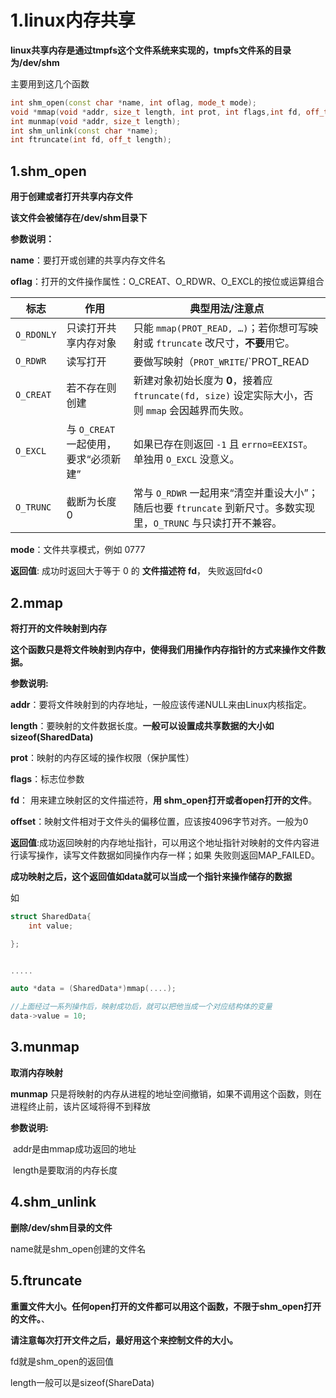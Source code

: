 # 1.linux内存共享

**linux共享内存是通过tmpfs这个文件系统来实现的，tmpfs文件系的目录为/dev/shm**



主要用到这几个函数

```cpp
int shm_open(const char *name, int oflag, mode_t mode);
void *mmap(void *addr, size_t length, int prot, int flags,int fd, off_t offset);
int munmap(void *addr, size_t length);
int shm_unlink(const char *name);
int ftruncate(int fd, off_t length);
```



## 1.shm_open

**用于创建或者打开共享内存文件**

**该文件会被储存在/dev/shm目录下**



**参数说明：**

**name**：要打开或创建的共享内存文件名

**oflag**：打开的文件操作属性：O_CREAT、O_RDWR、O_EXCL的按位或运算组合

| 标志       | 作用                                  | 典型用法/注意点                                              |
| ---------- | ------------------------------------- | ------------------------------------------------------------ |
| `O_RDONLY` | 只读打开共享内存对象                  | 只能 `mmap(PROT_READ, …)`；若你想可写映射或 `ftruncate` 改尺寸，**不要**用它。 |
| `O_RDWR`   | 读写打开                              | 要做写映射（`PROT_WRITE`/`PROT_READ                          |
| `O_CREAT`  | 若不存在则创建                        | 新建对象初始长度为 **0**，接着应 `ftruncate(fd, size)` 设定实际大小，否则 `mmap` 会因越界而失败。 |
| `O_EXCL`   | 与 `O_CREAT` 一起使用，要求“必须新建” | 如果已存在则返回 `-1` 且 `errno=EEXIST`。单独用 `O_EXCL` 没意义。 |
| `O_TRUNC`  | 截断为长度 0                          | 常与 `O_RDWR` 一起用来“清空并重设大小”；随后也要 `ftruncate` 到新尺寸。多数实现里，`O_TRUNC` 与只读打开不兼容。 |



**mode**：文件共享模式，例如 0777





**返回值**: 成功时返回大于等于 0 的 **文件描述符 fd**， 失败返回fd<0







## 2.**mmap**

**将打开的文件映射到内存**

**这个函数只是将文件映射到内存中，使得我们用操作内存指针的方式来操作文件数据。**





**参数说明:**

**addr**：要将文件映射到的内存地址，一般应该传递NULL来由Linux内核指定。

**length**：要映射的文件数据长度。**一般可以设置成共享数据的大小如sizeof(SharedData)**

**prot**：映射的内存区域的操作权限（保护属性）

**flags**：标志位参数

**fd**：  用来建立映射区的文件描述符，**用 shm_open打开或者open打开的文件**。

**offset**：映射文件相对于文件头的偏移位置，应该按4096字节对齐。一般为0



**返回值**:成功返回映射的内存地址指针，可以用这个地址指针对映射的文件内容进行读写操作，读写文件数据如同操作内存一样；如果 失败则返回MAP_FAILED。



**成功映射之后，这个返回值如data就可以当成一个指针来操作储存的数据**

如

```cpp
struct SharedData{
	int value;

};


.....

auto *data = (SharedData*)mmap(....);

//上面经过一系列操作后，映射成功后，就可以把他当成一个对应结构体的变量
data->value = 10;
```







## 3.munmap

**取消内存映射**

**munmap** 只是将映射的内存从进程的地址空间撤销，如果不调用这个函数，则在进程终止前，该片区域将得不到释放



**参数说明:**

​	addr是由mmap成功返回的地址

​	length是要取消的内存长度





## 4.shm_unlink

**删除/dev/shm目录的文件**



name就是shm_open创建的文件名





## 5.ftruncate

**重置文件大小。任何open打开的文件都可以用这个函数，不限于shm_open打开的文件。**、



**请注意每次打开文件之后，最好用这个来控制文件的大小。**





fd就是shm_open的返回值

length一般可以是sizeof(ShareData)











